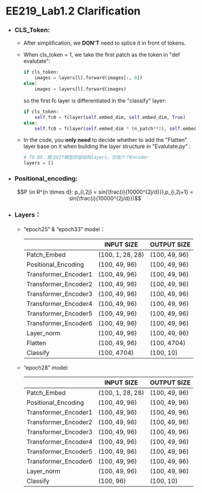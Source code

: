 # EE219_Lab1.2 Clarification

+ ### CLS_Token:

  + After simplification, we **DON'T** need to splice it in front of tokens.  

  + When cls_token = 1, we take the first patch as the token in "def evalutate":

    ```python
    if cls_token:
    	images = layers[l].forward(images[:, 0])
    else:
    	images = layers[l].forward(images)
    ```

    so the first fc layer is differentiated in the "classify" layer:

    ```python
    if cls_token:
    	self.fc0 = fclayer(self.embed_dim, self.embed_dim, True)
    else:
    	self.fc0 = fclayer(self.embed_dim * (n_patch**2), self.embed_dim, True)
    ```

  + In the code,  you **only need** to decide whether to add the "Flatten" layer base on it when building the layer structure in "Evalutate.py" :

    ```python
    # TO DO：建立VIT模型的层结构layers，包括六个Encoder
    layers = []
    ```

    

+ ### Positional_encoding:

  $$P \in R^{n \times d}: p_{i,2j} = sin(\frac{i}{10000^{2j/d}}),p_{i,2j+1} = sin(\frac{i}{10000^{2j/d}})$$ 

+ ### Layers：

  + “epoch25” & “epoch33” model：

    |                      | INPUT SIZE       | OUTPUT SIZE   |
    | -------------------- | ---------------- | ------------- |
    | Patch_Embed          | (100, 1, 28, 28) | (100, 49, 96) |
    | Positional_Encoding  | (100, 49, 96)    | (100, 49, 96) |
    | Transformer_Encoder1 | (100, 49, 96)    | (100, 49, 96) |
    | Transformer_Encoder2 | (100, 49, 96)    | (100, 49, 96) |
    | Transformer_Encoder3 | (100, 49, 96)    | (100, 49, 96) |
    | Transformer_Encoder4 | (100, 49, 96)    | (100, 49, 96) |
    | Transformer_Encoder5 | (100, 49, 96)    | (100, 49, 96) |
    | Transformer_Encoder6 | (100, 49, 96)    | (100, 49, 96) |
    | Layer_norm           | (100, 49, 96)    | (100, 49, 96) |
    | Flatten              | (100, 49, 96)    | (100, 4704)   |
    | Classify             | (100, 4704)      | (100, 10)     |

  + “epoch28” model:

    |                      | INPUT SIZE       | OUTPUT SIZE   |
    | -------------------- | ---------------- | ------------- |
    | Patch_Embed          | (100, 1, 28, 28) | (100, 49, 96) |
    | Positional_Encoding  | (100, 49, 96)    | (100, 49, 96) |
    | Transformer_Encoder1 | (100, 49, 96)    | (100, 49, 96) |
    | Transformer_Encoder2 | (100, 49, 96)    | (100, 49, 96) |
    | Transformer_Encoder3 | (100, 49, 96)    | (100, 49, 96) |
    | Transformer_Encoder4 | (100, 49, 96)    | (100, 49, 96) |
    | Transformer_Encoder5 | (100, 49, 96)    | (100, 49, 96) |
    | Transformer_Encoder6 | (100, 49, 96)    | (100, 49, 96) |
    | Layer_norm           | (100, 49, 96)    | (100, 49, 96) |
    | Classify             | (100, 96)        | (100, 10)     |


​    


